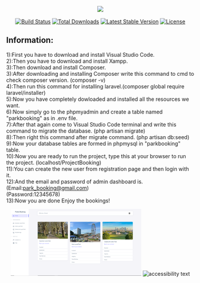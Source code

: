 <p align="center"><a href="https://laravel.com" target="_blank"><img src="https://raw.githubusercontent.com/laravel/art/master/logo-lockup/5%20SVG/2%20CMYK/1%20Full%20Color/laravel-logolockup-cmyk-red.svg" width="400"></a></p>

<p align="center">
<a href="https://travis-ci.org/laravel/framework"><img src="https://travis-ci.org/laravel/framework.svg" alt="Build Status"></a>
<a href="https://packagist.org/packages/laravel/framework"><img src="https://img.shields.io/packagist/dt/laravel/framework" alt="Total Downloads"></a>
<a href="https://packagist.org/packages/laravel/framework"><img src="https://img.shields.io/packagist/v/laravel/framework" alt="Latest Stable Version"></a>
<a href="https://packagist.org/packages/laravel/framework"><img src="https://img.shields.io/packagist/l/laravel/framework" alt="License"></a>
</p>

## Information:

1):First you have to download and install Visual Studio Code.<br>
2):Then you have to download and install Xampp.<br>
3):Then download and install Composer.<br>
3):After downloading and installing Composer write this command to cmd to check composer version. (composer -v)<br>
4):Then run this command for installing laravel.(composer global require laravel/installer)<br>
5):Now you have completely dowloaded and installed all the resources we want.<br>
6):Now simply go to the phpmyadmin and create a table named "parkbooking" as in .env file.<br>
7):After that again come to Visual Studio Code terminal and write this command to migrate the database. (php artisan migrate)<br>
8):Then right this command after migrate command. (php artisan db:seed)<br>
9):Now your database tables are formed in phpmysql in "parkbooking" table.<br>
10):Now you are ready to run the project, type this at your browser to run the project. (localhost/ProjectBooking)<br>
11):You can create the new user from registration page and then login with it.<br>
12):And the email and password of admin dashboard is.<br>
(Email:park_booking@gmail.com)<br>
(Password:12345678)<br>
13):Now you are done Enjoy the bookings!<br>
<p align="center">
  <img src="https://github.com/ahmedjilani/PHP_ParkBooking/blob/3c184460dce8721f7a292211e170bc2bf55e7740/3.PNG" width="350" title="hover text">
  <img src="[your_relative_path_here_number_2_large_name](https://github.com/ahmedjilani/PHP_ParkBooking/blob/2cd8d3916e2b183f665737a39270b6a6d0f6be2c/2.PNG)" width="350" alt="accessibility text">
</p>

